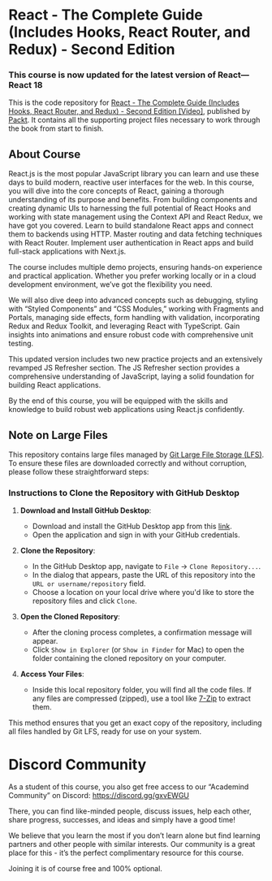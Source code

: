 # React - The Complete Guide (Includes Hooks, React Router, and Redux) - Second Edition

### This course is now updated for the latest version of React—React 18

This is the code repository for [React - The Complete Guide (Includes Hooks, React Router, and Redux) - Second Edition [Video]](https://www.packtpub.com/product/react-the-complete-guide-includes-hooks-react-router-and-redux-second-edition-video/9781801812603), published by [Packt](https://www.packtpub.com/?utm_source=github). It contains all the supporting project files necessary to work through the book from start to finish.


## About Course

React.js is the most popular JavaScript library you can learn and use these days to build modern, reactive user interfaces for the web. In this course, you will dive into the core concepts of React, gaining a thorough understanding of its purpose and benefits. From building components and creating dynamic UIs to harnessing the full potential of React Hooks and working with state management using the Context API and React Redux, we have got you covered. Learn to build standalone React apps and connect them to backends using HTTP. Master routing and data fetching techniques with React Router. Implement user authentication in React apps and build full-stack applications with Next.js. 

The course includes multiple demo projects, ensuring hands-on experience and practical application. Whether you prefer working locally or in a cloud development environment, we’ve got the flexibility you need. 

We will also dive deep into advanced concepts such as debugging, styling with “Styled Components” and “CSS Modules,” working with Fragments and Portals, managing side effects, form handling with validation, incorporating Redux and Redux Toolkit, and leveraging React with TypeScript. Gain insights into animations and ensure robust code with comprehensive unit testing. 

This updated version includes two new practice projects and an extensively revamped JS Refresher section. The JS Refresher section provides a comprehensive understanding of JavaScript, laying a solid foundation for building React applications. 

By the end of this course, you will be equipped with the skills and knowledge to build robust web applications using React.js confidently. 


## Note on Large Files

This repository contains large files managed by [Git Large File Storage (LFS)](https://git-lfs.github.com/). To ensure these files are downloaded correctly and without corruption, please follow these straightforward steps:

### Instructions to Clone the Repository with GitHub Desktop

1.  **Download and Install GitHub Desktop**:
    
    -   Download and install the GitHub Desktop app from this [link](https://desktop.github.com/?ref_cta=download+desktop&ref_loc=installing+github+desktop&ref_page=docs).
    -   Open the application and sign in with your GitHub credentials.
2.  **Clone the Repository**:
    
    -   In the GitHub Desktop app, navigate to `File` -> `Clone Repository...`.
    -   In the dialog that appears, paste the URL of this repository into the `URL or username/repository` field.
    -   Choose a location on your local drive where you'd like to store the repository files and click `Clone`.
3.  **Open the Cloned Repository**:
    
    -   After the cloning process completes, a confirmation message will appear.
    -   Click `Show in Explorer` (or `Show in Finder` for Mac) to open the folder containing the cloned repository on your computer.
4.  **Access Your Files**:
    
    -   Inside this local repository folder, you will find all the code files. If any files are compressed (zipped), use a tool like [7-Zip](https://www.7-zip.org/) to extract them.

This method ensures that you get an exact copy of the repository, including all files handled by Git LFS, ready for use on your system.


# Discord Community
As a student of this course, you also get free access to our “Academind Community” on Discord: https://discord.gg/gxvEWGU

There, you can find like-minded people, discuss issues, help each other, share progress, successes, and ideas and simply have a good time!

We believe that you learn the most if you don’t learn alone but find learning partners and other people with similar interests. Our community is a great place for this - it’s the perfect complimentary resource for this course.

Joining it is of course free and 100% optional.
